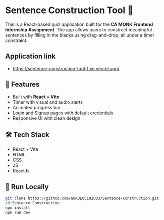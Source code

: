 # Sentence Construction Tool 🎯

This is a React-based quiz application built for the **CA MONK Frontend Internship Assignment**. The app allows users to construct meaningful sentences by filling in the blanks using drag-and-drop, all under a timer constraint.

## Application link 
- https://sentence-construction-tool-five.vercel.app/

## 🚀 Features

- Built with **React + Vite**
- Timer with visual and audio alerts
- Animated progress bar
- Login and Signup pages with default credentials
- Responsive UI with clean design

## 🛠️ Tech Stack

- React + Vite
- HTML 
- CSS
- JS
- ReactJs

## 🧪 Run Locally

```bash
git clone https://github.com/GOKUL05102003/Sentence-Construction.git
cd Sentence-Construction
npm install
npm run dev
